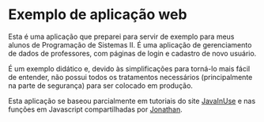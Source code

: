 # Exemplo de aplicação web

Esta é uma aplicação que preparei para servir de exemplo para meus alunos de Programação de Sistemas II. É uma aplicação de gerenciamento de dados de professores, com páginas de login e cadastro de novo usuário.

É um exemplo didático e, devido às simplificações para torná-lo mais fácil de entender, não possui todos os tratamentos necessários (principalmente na parte de segurança) para ser colocado em produção.

Esta aplicação se baseou parcialmente em tutoriais do site [JavaInUse](https://www.javainuse.com/spring/boot-jwt-mysql) e nas funções em Javascript compartilhadas por [Jonathan](https://jonathanmh.com/example-json-web-tokens-vanilla-javascript/).
